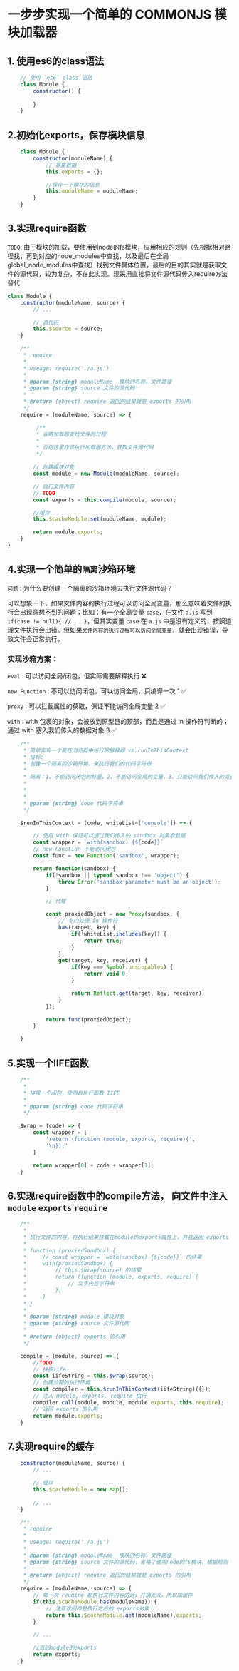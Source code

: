 # 一步步实现一个简单的 COMMONJS 模块加载器

## 1. 使用es6的class语法

```js
    // 使用 `es6` class 语法
    class Module {
        constructor() {
            
        }
    }
```

## 2.初始化exports，保存模块信息

```js
    class Module {
        constructor(moduleName) {
            // 暴露数据
            this.exports = {};

            //保存一下模块的信息
            this.moduleName = moduleName;
        }
    }
```

## 3.实现require函数

`TODO`: 由于模块的加载，要使用到node的fs模块，应用相应的规则（先根据相对路径找，再到对应的node_modules中查找，以及最后在全局global_node_modules中查找）找到文件具体位置，最后的目的其实就是获取文件的源代码，较为复杂，不在此实现。现采用直接将文件源代码传入require方法替代

```js
class Module {
    constructor(moduleName, source) {
        // ...

        // 源代码
        this.$source = source;
    }

    /**
     * require
     * 
     * useage: require('./a.js')
     * 
     * @param {string} moduleName  模块的名称，文件路径
     * @param {string} source 文件的源代码
     * 
     * @return {object} require 返回的结果就是 exports 的引用
     */
    require = (moduleName, source) => {

         /**
         * 省略加载器查找文件的过程
         * 
         * 否则这里应该执行加载器方法，获取文件源代码
         */

        // 创建模块对象
        const module = new Module(moduleName, source);

        // 执行文件内容
        // TODO
        const exports = this.compile(module, source);

        //缓存
        this.$cacheModule.set(moduleName, module);

        return module.exports;
    }
}
```


## 4.实现一个简单的`隔离`沙箱环境

`问题：`为什么要创建一个隔离的沙箱环境去执行文件源代码？

可以想象一下，如果文件内容的执行过程可以访问全局变量，那么意味着文件的执行会出现意想不到的问题；比如：有一个全局变量 `case`，在文件 `a.js` 写到 `if(case != null){ //... }`，但其实变量 `case` 在 `a.js` 中是没有定义的，按照道理文件执行会出错。但如果`文件内容的执行过程可以访问全局变量`，就会出现错误，导致文件会正常执行。

### 实现沙箱方案：

`eval：`可以访问全局/闭包，但实际需要解释执行 ❌

`new Function：`不可以访问闭包，可以访问全局，只编译一次 1 ✅

`proxy：`可以拦截属性的获取，保证不能访问全局变量 2 ✅

`with：`with 包裹的对象，会被放到原型链的顶部，而且是通过 in 操作符判断的；通过 with 塞入我们传入的数据对象 3 ✅

```js
    /**
     * 简单实现一个能在浏览器中运行的解释器 vm.runInThisContext
     * 目标:
     * 创建一个隔离的沙箱环境，来执行我们的代码字符串
     * 
     * 隔离：1、不能访问闭包的标量，2、不能访问全局的变量，3、只能访问我们传入的变量
     * 
     * 
     * 
     * @param {string} code 代码字符串
     */

    $runInThisContext = (code, whiteList=['console']) => {

        // 使用 with 保证可以通过我们传入的 sandbox 对象取数据
        const wrapper = `with(sandbox) {${code}}`
        // new Function 不能访问闭包
        const func = new Function('sandbox', wrapper);

        return function(sandbox) {
            if(!sandbox || typeof sandbox !== 'object') {
                throw Error('sandbox parameter must be an object');
            }

            // 代理

            const proxiedObject = new Proxy(sandbox, {
                // 专门处理 in 操作符
                has(target, key) {
                    if(!whiteList.includes(key)) {
                        return true;
                    }
                },
                get(target, key, receiver) {
                    if(key === Symbol.unscopables) {
                        return void 0;
                    }

                    return Reflect.get(target, key, receiver);
                }
            });

            return func(proxiedObject);
        }

    }
```

## 5.实现一个IIFE函数

```js
    /**
     * 
     * 拼接一个闭包，使用自执行函数 IIFE
     * 
     * @param {string} code 代码字符串
     */

    $wrap = (code) => {
        const wrapper = [
            'return (function (module, exports, require){',
            '\n});'
        ]

        return wrapper[0] + code + wrapper[1];
    }
```

## 6.实现require函数中的compile方法， 向文件中注入 `module` `exports` `require`

```js
    /**
     * 
     * 执行文件的内容，将执行结果挂载在module的exports属性上，并且返回 exports 的引用
     * 
     * function (proxiedSandbox) {
     *     // const wrapper = `with(sandbox) {${code}}` 的结果
     *     with(proxiedSandbox) {
     *         // this.$wrap(source) 的结果
     *         return (function (module, exports, require) {
     *             // 文字内容字符串
     *         }) 
     *     }
     * }
     * 
     * @param {string} module 模块对象
     * @param {string} source 文件源代码
     * 
     * @return {object} exports 的引用
     */

    compile = (module, source) => {
        //TODO
        // 拼接iife
        const iifeString = this.$wrap(source);
        // 创建沙箱的执行环境
        const compiler = this.$runInThisContext(iifeString)({});
        // 注入 module, exports, require 执行
        compiler.call(module, module, module.exports, this.require);
        // 返回 exports 的引用
        return module.exports;
    }
```

## 7.实现require的缓存
```js
    constructor(moduleName, source) {
        // ...

        // 缓存
        this.$cacheModule = new Map();
        
        // ...
    }

    /**
     * require
     * 
     * useage: require('./a.js')
     * 
     * @param {string} moduleName  模块的名称，文件路径
     * @param {string} source 文件的源代码，省略了使用node的fs模块，根据规则（一层一层往外找，node_modules，global_node_modules））查找源代码的过程，直接传入文件源代码
     * 
     * @return {object} require 返回的结果就是 exports 的引用
     */
    require = (moduleName, source) => {
        // 每一次 reuqire 都执行文件内容的话，开销太大，所以加缓存
        if(this.$cacheModule.has(moduleName)) {
            // 注意返回的是执行之后的 exports对象
            return this.$cacheModule.get(moduleName).exports;
        }
        
        // ...

        //返回module的exports
        return exports;
    }
```